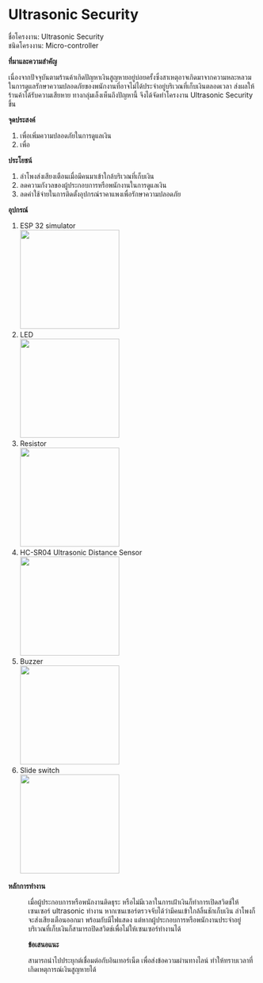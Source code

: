 # Ultrasonic Security

ชื่อโครงงาน: Ultrasonic Security<br>
ชนิดโครงงาน: Micro-controller<br>

<b>ที่มาและความสำคัญ</b><br>
  <p>เนื่องจากปัจจุบันตามร้านค้าเกิดปัญหาเงินสูญหายอยู่บ่อยครั้งซึ่งสาเหตุอาจเกิดมาจากความหละหลวมในการดูแลรักษาความปลอดภัยของพนักงานที่อาจไม่ได้ประจำอยู่บริเวณที่เก็บเงินตลอดเวลา ส่งผลให้ร้านค้าได้รับความเสียหาย ทางกลุ่มเล็งเห็นถึงปัญหานี้ จึงได้จัดทำโครงงาน Ultrasonic Security ขึ้น</p>
  
<b>จุดประสงค์</b><br>
  1. เพื่อเพิ่มความปลอดภัยในการดูแลเงิน
  2. เพื่อ
  
<b>ประโยชน์</b><br>
  1. ลำโพงส่งเสียงเตือนเมื่อมีคนมาเข้าใกล้บริเวณที่เก็บเงิน
  2. ลดความกังวลของผู้ประกอบการหรือพนักงานในการดูแลเงิน
  3. ลดค่าใช้จ่ายในการติดตั้งอุปกรณ์ราคาแพงเพื่อรักษาความปลอดภัย

<b>อุปกรณ์</b><br>
1. ESP 32 simulator <br>
<img src = "https://user-images.githubusercontent.com/88420671/166657183-22f6d4ba-c7f2-4973-ae8a-bf035c975bc5.png" width = "200px"><br>
2. LED <br>
<img src = "https://user-images.githubusercontent.com/88420671/166657335-da558e56-70c3-4f53-bf02-67b39a9bf3a5.png" width = "200px"><br>
3. Resistor <br>
<img src = "https://user-images.githubusercontent.com/88420671/166657359-38477cee-5dbf-4372-9ddc-a9e8da3870a4.png" width = "200px"><br>
4. HC-SR04 Ultrasonic Distance Sensor <br>
<img src = "https://user-images.githubusercontent.com/88420671/166657383-98dbf3ad-286e-4024-9c63-781665dd4e9d.png" width = "200px"><br>
5. Buzzer <br>
<img src = "https://user-images.githubusercontent.com/88420671/166657399-70d8aad2-9327-456c-8fae-c5e1e2358426.png" width = "200px"><br>
6. Slide switch <br>
<img src = "https://user-images.githubusercontent.com/88420671/166657478-f4151467-0850-471a-a4c9-4a401f309b1f.png" width = "200px"><br>


<b>หลักการทำงาน</b><br>
  <dd>เมื่อผู้ประกอบการหรือพนักงานติดธุระ หรือไม่มีเวลาในการเฝ้าเงินก็ทำการเปิดสวิตช์ให้เซนเซอร์ ultrasonic ทำงาน หากเซนเซอร์ตรวจจับได้ว่ามีคนเข้าใกล้ลิ้นชักเก็บเงิน ลำโพงก็จะส่งเสียงเตือนออกมา
  พร้อมกับมีไฟแสดง แต่หากผู้ประกอบการหรือพนักงานประจำอยู่บริเวณที่เก็บเงินก็สามารถปิดสวิตช์เพื่อไม่ให้เซนเซอร์ทำงานได้
  
<b>ข้อเสนอแนะ</b><br>
  <dd>สามารถนำไปประยุกต์เชื่อมต่อกับอินเทอร์เน็ต เพื่อส่งข้อความผ่านทางไลน์ ทำให้ทราบเวลาที่เกิดเหตุการณ์เงินสูญหายได้



